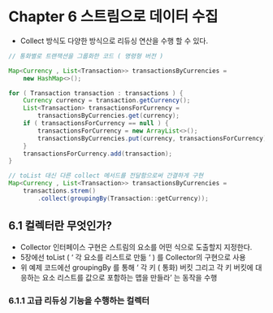 # Chapter 6 스트림으로 데이터 수집

- Collect 방식도 다양한 방식으로 리듀싱 연산을 수행 할 수 있다.

```java
// 통화별로 트랜잭션을 그룹화한 코드 ( 명령형 버전 ) 

Map<Currency , List<Transaction>> transactionsByCurrencies = 
	new HashMap<>();

for ( Transaction transaction : transactions ) {
	Currency currency = transaction.getCurrency();
	List<Transaction> transactionsForCurrency = 
		transactionsByCurrencies.get(currency);
	if ( transactionsForCurrency == null ) {
		transactionsForCurrency = new ArrayList<>();
		transactionsByCurrencies.put(currency, transactionsForCurrency);
	}
	transactionsForCurrency.add(transaction);
}

// toList 대신 다른 collect 메서드를 전달함으로써 간결하게 구현 
Map<Currency , List<Transaction>> transactionsByCurrencies = 
	transactions.strem()
		.collect(groupingBy(Transaction::getCurrency));

```

## 6.1 컬렉터란 무엇인가?

- Collector 인터페이스 구현은 스트림의 요소를 어떤 식으로 도출할지 지정한다.
- 5장에선 toList ( ‘ 각 요소를 리스트로 만듦 ‘ ) 를 Collector의 구현으로 사용
- 위 예제 코드에선 groupingBy 를 통해 ‘ 각 키 ( 통화) 버킷 그리고 각 키 버킷에 대응하는 요소 리스트를 값으로 포함하는 맵을 만들라’ 는 동작을 수행

### 6.1.1 고급 리듀싱 기능을 수행하는 컬렉터